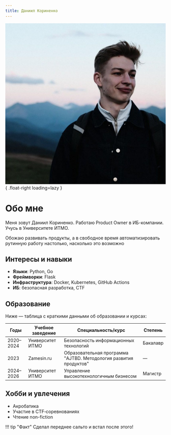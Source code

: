 ```yaml
---
title: Даниил Кориненко
---
```

![Моё фото](images/avatar.png){ .float-right loading=lazy }

# Обо мне

Меня зовут Даниил Кориненко. Работаю Product Owner в ИБ-компании. Учусь в Университете ИТМО.

Обожаю развивать продукты, а в свободное время автоматизировать рутинную работу настолько, насколько это возможно

## Интересы и навыки

- **Языки**: Python, Go
- **Фреймворки**: Flask
- **Инфраструктура**: Docker, Kubernetes, GitHub Actions
- **ИБ**: безопасная разработка, CTF

## Образование

Ниже — таблица с краткими данными об образовании и курсах:

| Годы   | Учебное заведение | Специальность/курс                                                                                   | Степень   |
| ---------- | --------------------------------- | --------------------------------------------------------------------------------------------------------------------- | ---------------- |
| 2020–2024 | Университет ИТМО   | Безопасность информационных технологий                                            | Бакалавр |
| 2023       | Zamesin.ru                        | Образовательная программа "AJTBD. Методология развития продуктов" | —               |
| 2024–2026 | Университет ИТМО   | Управление высокотехнологичным бизнесом                                          | Магистр   |

## Хобби и увлечения

- Акробатика
- Участие в CTF‑соревнованиях
- Чтение non-fiction

!!! tip "Факт"
    Сделал переднее сальто и встал после этого!
